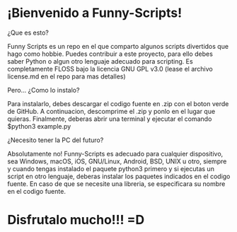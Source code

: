 # ¡Bienvenido a Funny-Scripts!
¿Que es esto?

Funny Scripts es un repo en el que comparto algunos scripts divertidos que hago como hobbie. Puedes contribuir a este proyecto, para ello debes saber Python o algun otro lenguaje adecuado para scripting. Es completamente FLOSS bajo la licencia GNU GPL v3.0 (lease el archivo license.md en el repo para mas detalles)

Pero... ¿Como lo instalo?

Para instalarlo, debes descargar el codigo fuente en .zip con el boton verde de GitHub. A continuacion, descomprime el .zip y ponlo en el lugar que quieras. Finalmente, deberas abrir una terminal y ejecutar el comando $python3 example.py

¿Necesito tener la PC del futuro?

Absolutamente no! Funny-Scripts es adecuado para cualquier dispositivo, sea Windows, macOS, iOS, GNU/Linux, Android, BSD, UNIX u otro, siempre y cuando tengas instalado el paquete python3 primero y si ejecutas un script en otro lenguaje, deberas instalar los paquetes indicados en el codigo fuente. En caso de que se necesite una libreria, se especificara su nombre en el codigo fuente.

# Disfrutalo mucho!!! =D

